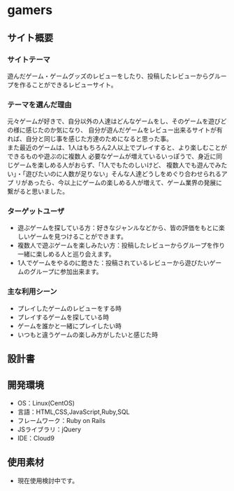 # gamers

## サイト概要
### サイトテーマ
遊んだゲーム・ゲームグッズのレビューをしたり、投稿したレビューからグループを作ることができるレビューサイト。

### テーマを選んだ理由
元々ゲームが好きで、自分以外の人達はどんなゲームをし、そのゲームを遊びどの様に感じたのか気になり、
自分が遊んだゲームをレビュー出来るサイトが有れば、自分と同じ事を感じた方達のためになると思った事。  
また最近のゲームは、1人はもちろん2人以上でプレイすると、より楽しむことができるものや遊ぶのに複数人
必要なゲームが増えているいっぽうで、身近に同じゲームを楽しめる人がおらず、「1人でもたのしいけど、
複数人でも遊んでみたい」・「遊びたいのに人数が足りない」そんな人達どうしをめぐり合わせられるアプ
リがあったら、今以上にゲームの楽しめる人が増えて、ゲーム業界の発展に繋がると思いました。


### ターゲットユーザ
- 遊ぶゲームを探している方：好きなジャンルなどから、皆の評価をもとに楽しいゲームを見つけることができます。
- 複数人で遊ぶゲームを楽しみたい方：投稿したレビューからグループを作り一緒に楽しめる人と巡り会えます。
- 1人でゲームをやるのに飽きた：投稿されているレビューから遊びたいゲームのグループに参加出来ます。

### 主な利用シーン
- プレイしたゲームのレビューをする時
- プレイするゲームを探している時
- ゲームを誰かと一緒にプレイしたい時
- いつもと違うゲームの楽しみ方がしたいと感じた時

## 設計書

## 開発環境
- OS：Linux(CentOS)
- 言語：HTML,CSS,JavaScript,Ruby,SQL
- フレームワーク：Ruby on Rails
- JSライブラリ：jQuery
- IDE：Cloud9

## 使用素材
- 現在使用検討中です。